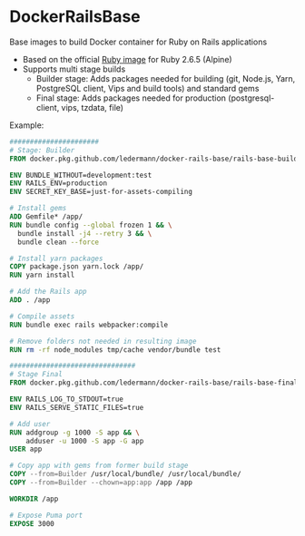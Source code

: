 # DockerRailsBase

Base images to build Docker container for Ruby on Rails applications

- Based on the official [Ruby image](https://hub.docker.com/_/ruby/) for Ruby 2.6.5 (Alpine)
- Supports multi stage builds
  - Builder stage: Adds packages needed for building (git, Node.js, Yarn, PostgreSQL client, Vips and build tools) and standard gems
  - Final stage: Adds packages needed for production (postgresql-client, vips, tzdata, file)


Example:

```Dockerfile
######################
# Stage: Builder
FROM docker.pkg.github.com/ledermann/docker-rails-base/rails-base-builder:latest as Builder

ENV BUNDLE_WITHOUT=development:test
ENV RAILS_ENV=production
ENV SECRET_KEY_BASE=just-for-assets-compiling

# Install gems
ADD Gemfile* /app/
RUN bundle config --global frozen 1 && \
  bundle install -j4 --retry 3 && \
  bundle clean --force

# Install yarn packages
COPY package.json yarn.lock /app/
RUN yarn install

# Add the Rails app
ADD . /app

# Compile assets
RUN bundle exec rails webpacker:compile

# Remove folders not needed in resulting image
RUN rm -rf node_modules tmp/cache vendor/bundle test

###############################
# Stage Final
FROM docker.pkg.github.com/ledermann/docker-rails-base/rails-base-final:latest

ENV RAILS_LOG_TO_STDOUT=true
ENV RAILS_SERVE_STATIC_FILES=true

# Add user
RUN addgroup -g 1000 -S app && \
    adduser -u 1000 -S app -G app
USER app

# Copy app with gems from former build stage
COPY --from=Builder /usr/local/bundle/ /usr/local/bundle/
COPY --from=Builder --chown=app:app /app /app

WORKDIR /app

# Expose Puma port
EXPOSE 3000
```
